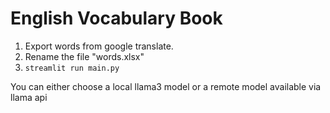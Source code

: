 # English Vocabulary Book

1. Export words from google translate.
2. Rename the file "words.xlsx"
3. `streamlit run main.py`


You can either choose a local llama3 model or a remote model available via llama api